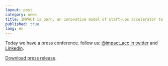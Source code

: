 ```yaml
---
layout: post
category: news
title: IMPACT is born, an innovative model of start-ups accelerator to finance 100.000 euros to 64 European mobile Internet projects
published: true
lang: en
---
```


Today we have a press conference. follow us: <a href="https://twitter.com/IMPACT_acc" target="_blank">@impact_acc in twitter</a> and <a href="https://www.linkedin.com/company/impact-accelerator" target="_blank">Linkedin</a>.

<a href="/assets/20140716-nota-prensa-impact-english.pdf"><i class="icon-download-1"></i> Download press release</a>.
